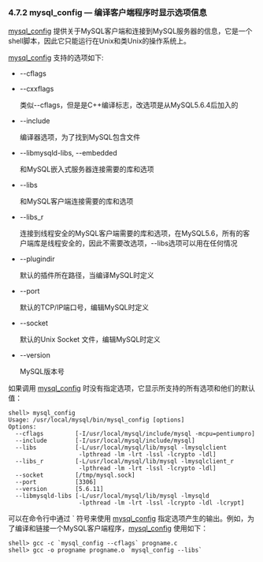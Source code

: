 ### 4.7.2 mysql_config — 编译客户端程序时显示选项信息

[mysql_config](#) 提供关于MySQL客户端和连接到MySQL服务器的信息，它是一个shell脚本，因此它只能运行在Unix和类Unix的操作系统上。

[mysql_config](#) 支持的选项如下:

* --cflags

	
* --cxxflags

	类似--cflags，但是是C++编译标志，改选项是从MySQL5.6.4后加入的

* --include

	编译器选项，为了找到MySQL包含文件

* --libmysqld-libs, --embedded

	和MySQL嵌入式服务器连接需要的库和选项

* --libs

	和MySQL客户端连接需要的库和选项

* --libs_r

	连接到线程安全的MySQL客户端需要的库和选项，在MySQL5.6，所有的客户端库是线程安全的，因此不需要改选项，--libs选项可以用在任何情况

* --plugindir

	默认的插件所在路径，当编译MySQL时定义

* --port

	默认的TCP/IP端口号，编辑MySQL时定义

* --socket

	默认的Unix Socket 文件，编辑MySQL时定义

* --version

	MySQL版本号

如果调用 [mysql_config](#) 时没有指定选项，它显示所支持的所有选项和他们的默认值：

```shell
shell> mysql_config
Usage: /usr/local/mysql/bin/mysql_config [options]
Options:
  --cflags         [-I/usr/local/mysql/include/mysql -mcpu=pentiumpro]
  --include        [-I/usr/local/mysql/include/mysql]
  --libs           [-L/usr/local/mysql/lib/mysql -lmysqlclient
                    -lpthread -lm -lrt -lssl -lcrypto -ldl]
  --libs_r         [-L/usr/local/mysql/lib/mysql -lmysqlclient_r
                    -lpthread -lm -lrt -lssl -lcrypto -ldl]
  --socket         [/tmp/mysql.sock]
  --port           [3306]
  --version        [5.6.11]
  --libmysqld-libs [-L/usr/local/mysql/lib/mysql -lmysqld
                    -lpthread -lm -lrt -lssl -lcrypto -ldl -lcrypt]
```

可以在命令行中通过 ` 符号来使用 [mysql_config](#) 指定选项产生的输出。例如，为了编译和链接一个MySQL客户端程序，[mysql_config](#) 使用如下：

```shell
shell> gcc -c `mysql_config --cflags` progname.c
shell> gcc -o progname progname.o `mysql_config --libs`
```



